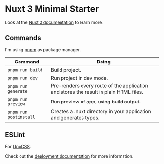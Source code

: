 # Nuxt 3 Minimal Starter

Look at the [Nuxt 3 documentation](https://nuxt.com/docs/getting-started/introduction) to learn more.

## Commands

I'm using [pnpm](https://pnpm.io/) as package manager.

| Command                | Doing                                                                                 |
| ---------------------- | ------------------------------------------------------------------------------------- |
| `pnpm run build`       | Build project.                                                                        |
| `pnpm run dev`         | Run project in dev mode.                                                              |
| `pnpm run generate`    | Pre-renders every route of the application and stores the result in plain HTML files. |
| `pnpm run preview`     | Run preview of app, using build output.                                               |
| `pnpm run postinstall` | Creates a .nuxt directory in your application and generates types.                    |

## ESLint

For [UnoCSS](https://unocss.dev/integrations/eslint).

Check out the [deployment documentation](https://nuxt.com/docs/getting-started/deployment) for more information.
